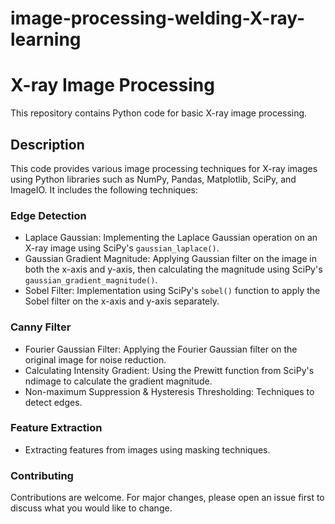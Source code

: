 # image-processing-welding-X-ray-learning

# X-ray Image Processing

This repository contains Python code for basic X-ray image processing.

## Description

This code provides various image processing techniques for X-ray images using Python libraries such as NumPy, Pandas, Matplotlib, SciPy, and ImageIO. It includes the following techniques:

### Edge Detection
- Laplace Gaussian: Implementing the Laplace Gaussian operation on an X-ray image using SciPy's `gaussian_laplace()`.
- Gaussian Gradient Magnitude: Applying Gaussian filter on the image in both the x-axis and y-axis, then calculating the magnitude using SciPy's `gaussian_gradient_magnitude()`.
- Sobel Filter: Implementation using SciPy's `sobel()` function to apply the Sobel filter on the x-axis and y-axis separately.

### Canny Filter
- Fourier Gaussian Filter: Applying the Fourier Gaussian filter on the original image for noise reduction.
- Calculating Intensity Gradient: Using the Prewitt function from SciPy's ndimage to calculate the gradient magnitude.
- Non-maximum Suppression & Hysteresis Thresholding: Techniques to detect edges.

### Feature Extraction
- Extracting features from images using masking techniques.

### Contributing
Contributions are welcome. For major changes, please open an issue first to discuss what you would like to change.
